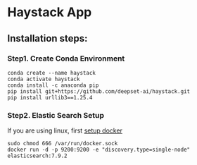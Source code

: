 # Haystack App

## Installation steps:

### Step1. Create Conda Environment
```
conda create --name haystack
conda activate haystack
conda install -c anaconda pip
pip install git+https://github.com/deepset-ai/haystack.git
pip install urllib3==1.25.4
```

### Step2. Elastic Search Setup
If you are using linux, first [setup docker](https://docs.docker.com/engine/install/ubuntu/)
```
sudo chmod 666 /var/run/docker.sock
docker run -d -p 9200:9200 -e "discovery.type=single-node" elasticsearch:7.9.2
```